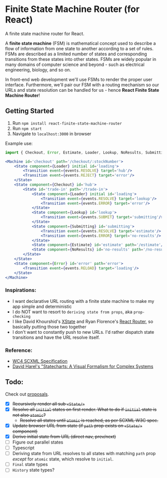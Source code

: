 # Finite State Machine Router (for React)
A finite state machine router for React.

A **finite state machine** (FSM) is mathematical concept used to describe a flow of information from one state to another according to a set of rules. FSMs are described as a limited number of states and corresponding transitions from these states into other states. FSMs are widely popular in many domains of computer science and beyond - such as electrical engineering, biology, and so on.

In front-end web development we'll use FSMs to render the proper user interface. Furthermore, we'll pair our FSM with a routing mechanism so our URLs and state resolution can be handled for us - hence **React Finite State Machine Router**!

## Getting Started
1. Run `npm install react-finite-state-machine-router`
2. Run `npm start`
3. Navigate to `localhost:3000` in browser

Example use:
```jsx
import { Checkout, Error, Estimate, Loader, Lookup, NoResults, Submitting } from 'components';

<Machine id='checkout' path='/checkout/:stockNumber'>
    <State component={Loader} initial id='loading'>
        <Transition event={events.RESOLVE} target='hub'/>
        <Transition event={events.REJECT} target='error'/>
    </State>
    <State component={Checkout} id='hub'>
        <State id='trade-in' path='/trade-in'>
            <State component={Loader} initial id='loading'>
                <Transition event={events.RESOLVE} target='lookup'/>
                <Transition event={events.ERROR} target='error'/>
            </State>
            <State component={Lookup} id='lookup'>
                <Transition event={events.SUBMIT} target='submitting'/>
            </State>
            <State component={Submitting} id='submitting'>
                <Transition event={events.RESOLVE} target='estimate'/>
                <Transition event={events.ERROR} target='no-results'/>
            </State>
            <State component={Estimate} id='estimate' path='/estimate'/>
            <State component={NoResults} id='no-results' path='/no-results'/>
        </State>
    </State>
    <State component={Error} id='error' path='error'>
        <Transition event={events.RELOAD} target='loading'/>
    </State>
</Machine>
```

<!-- ### Why FSM In The Web?
Assuming you are familiar with `React` and front-end development, it's likely that you've dealth with managing URL pushes and rendering different components according to component properties. Take the following login form example below:

```jsx
const Login = props => {
    const [ state, setState ] = useState();

    return <form onSubmit={postLogin}>
        <input onChange={val => setState({ ...state, em: val })} value={em}/>
        <input type='password' onChange={val => setState({ ...state, pw: val })} value={pw}/>
        <button type='submit'>Log in</button>
    </form>
}
```

You might write something like this for a login page.  -->

### Inspirations:
- I want declarative URL routing with a finite state machine to make my app simple and deterministic
- I do NOT want to resort to `deriving state from props`, aka `prop-checking`
- I like David Khourshid's [XState](https://xstate.js.org/docs/) and Ryan Florence's [React Router](https://reacttraining.com/react-router/web/guides/quick-start), so basically putting those two together
- I don't want to constantly push to new URLs. I'd rather dispatch state transitions and have the URL resolve itself.

### Reference:
- [WC4 SCXML Specification](https://www.w3.org/TR/scxml/)
- [David Harel's "Statecharts: A Visual Formalism for Complex Systems](http://www.inf.ed.ac.uk/teaching/courses/seoc/2005_2006/resources/statecharts.pdf)

## Todo:
Check out [proposals](./docs/Proposals.md).
- [x] ~~Recursively render all sub `<State/>`~~
- [x] ~~Resolve all `initial` states on first render. What to do if `initial` state is not also `atomic`?~~
    * ~~Resolve all states until `atomic` is reached, as per SCXML W3C spec.~~
- [x] ~~Update browser URL from state (if `path` prop exists on `<State/>` component)~~
- [x] ~~Derive initial state from URL (direct nav, prev/next)~~
- [ ] Figure out parallel states
- [ ] Typescript
- [ ] Deriving state from URL resolves to all states with matching `path` prop *except* for `atomic` state, which resolve to `initial`.
- [ ] `Final` state types
- [ ] `History` state types?